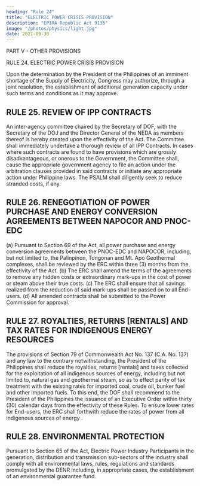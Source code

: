 ```yaml
---
heading: "Rule 24"
title: "ELECTRIC POWER CRISIS PROVISION"
description: "EPIRA Republic Act 9136"
image: "/photos/physics/light.jpg"
date: 2021-09-30
---
```



PART V - OTHER PROVISIONS

RULE 24. ELECTRIC POWER CRISIS PROVISION

Upon the determination by the President of the Philippines of an imminent
shortage of the Supply of Electricity, Congress may authorize, through a
joint resolution, the establishment of additional generation capacity under
such terms and conditions as it may approve.

## RULE 25. REVIEW OF IPP CONTRACTS

An inter-agency committee chaired by the Secretary of DOF, with the
Secretary of the DOJ and the Director General of the NEDA as members
thereof is hereby created upon the effectivity of the Act. The Committee
shall immediately undertake a thorough review of all IPP Contracts. In
cases where such contracts are found to have provisions which are grossly
disadvantageous, or onerous to the Government, the Committee shall, cause
the appropriate government agency to file an action under the arbitration
clauses provided in said contracts or initiate any appropriate action under
Philippine laws. The PSALM shall diligently seek to reduce stranded costs,
if any.


## RULE 26. RENEGOTIATION OF POWER PURCHASE AND ENERGY CONVERSION AGREEMENTS BETWEEN NAPOCOR AND PNOC-EDC

(a) Pursuant to Section 69 of the Act, all power purchase and energy
conversion agreements between the PNOC-EDC and NAPOCOR, including,
but not limited to, the Palinpinon, Tongonan and Mt. Apo Geothermal
complexes, shall be reviewed by the ERC within three (3) months from
the effectivity of the Act.
(b) The ERC shall amend the terms of the agreements to remove any
hidden costs or extraordinary mark-ups in the cost of power or steam
above their true costs.
(c) The ERC shall ensure that all savings realized from the reduction of
said mark-ups shall be passed on to all End-users.
(d) All amended contracts shall be submitted to the Power Commission
for approval.


## RULE 27. ROYALTIES, RETURNS [RENTALS] AND TAX RATES FOR INDIGENOUS ENERGY RESOURCES

The provisions of Section 79 of Commonwealth Act No. 137 (C.A. No. 137)
and any law to the contrary notwithstanding, the President of the
Philippines shall reduce the royalties, returns [rentals] and taxes collected
for the exploitation of all indigenous sources of energy, including but not
limited to, natural gas and geothermal steam, so as to effect parity of tax
treatment with the existing rates for imported coal, crude oil, bunker fuel
and other imported fuels.
To this end, the DOF shall recommend to the President of the Philippines
the issuance of an Executive Order within thirty (30) calendar days from the
effectivity of these Rules.
To ensure lower rates for End-users, the ERC shall forthwith reduce the
rates of power from all indigenous sources of energy .


## RULE 28. ENVIRONMENTAL PROTECTION

Pursuant to Section 65 of the Act, Electric Power Industry Participants in
the generation, distribution and transmission sub-sectors of the industry
shall comply with all environmental laws, rules, regulations and standards
promulgated by the DENR including, in appropriate cases, the
establishment of an environmental guarantee fund.


